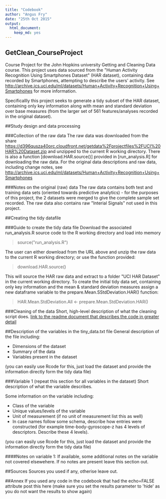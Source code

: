 ```yaml
---
title: "Codebook"
author: "Angus Fry"
date: "25th Oct 2015"
output:
  html_document:
    keep_md: yes
---
```


## GetClean_CourseProject
Course Project for the John Hopkins university Getting and Cleaning Data course.  This project uses data sourced from the "Human Activity Recognition Using Smartphones Dataset" (HAR dataset), containing data recorded by Smartphones, attempting to describe the users' activity.  See http://archive.ics.uci.edu/ml/datasets/Human+Activity+Recognition+Using+Smartphones for more information.

Specificallly this project seeks to generate a tidy subset of the HAR dataset, containing only key information along with mean and standard deviation over base measures (from the larger set of 561 features/analyses recorded in the original dataset).

##Study design and data processing

###Collection of the raw data
The raw data was downloaded from the share https://d396qusza40orc.cloudfront.net/getdata%2Fprojectfiles%2FUCI%20HAR%20Dataset.zip and unzipped to the current R working directory.  There is also a function [download.HAR.source()] provided in [run_analysis.R] for downloading the raw data.  For the original data descriptions and raw data, including change notes, see http://archive.ics.uci.edu/ml/datasets/Human+Activity+Recognition+Using+Smartphones

###Notes on the original (raw) data 
The raw data contains both test and training data sets (oriented towards predictive analytics) - for the purposes of this project, the 2 datasets were merged to give the complete sample set recorded.  The raw data also contains raw "Interial Signals" not used in this project.

##Creating the tidy datafile

###Guide to create the tidy data file
Download the associated run_analysis.R source code to the R working directory and load into memory

> source("run_analysis.R")

The user can either download from the URL above and unzip the raw data to the current R working directory; or use the function provided:

> download.HAR.source()

This will source the HAR raw data and extract to a folder "UCI HAR Dataset" in the current working directory.  To create the initial tidy data set, containing only key information and the mean & standard deviation measures assign a new dataframe variable to the prepare.Mean.SStdDeviation.HAR() function:

> HAR.Mean.StdDeviation.All <- prepare.Mean.StdDeviation.HAR()



###Cleaning of the data
Short, high-level description of what the cleaning script does. [link to the readme document that describes the code in greater detail]()

##Description of the variables in the tiny_data.txt file
General description of the file including:
 - Dimensions of the dataset
 - Summary of the data
 - Variables present in the dataset

(you can easily use Rcode for this, just load the dataset and provide the information directly form the tidy data file)

###Variable 1 (repeat this section for all variables in the dataset)
Short description of what the variable describes.

Some information on the variable including:
 - Class of the variable
 - Unique values/levels of the variable
 - Unit of measurement (if no unit of measurement list this as well)
 - In case names follow some schema, describe how entries were constructed (for example time-body-gyroscope-z has 4 levels of descriptors. Describe these 4 levels). 

(you can easily use Rcode for this, just load the dataset and provide the information directly form the tidy data file)

####Notes on variable 1:
If available, some additional notes on the variable not covered elsewehere. If no notes are present leave this section out.

##Sources
Sources you used if any, otherise leave out.

##Annex
If you used any code in the codebook that had the echo=FALSE attribute post this here (make sure you set the results parameter to 'hide' as you do not want the results to show again)
